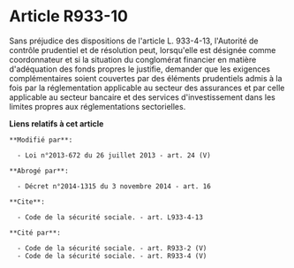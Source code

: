 # Article R933-10

Sans préjudice des dispositions de l'article L. 933-4-13, l'Autorité de contrôle prudentiel et de résolution peut,
lorsqu'elle est désignée comme coordonnateur et si la situation du conglomérat financier en matière d'adéquation des fonds
propres le justifie, demander que les exigences complémentaires soient couvertes par des éléments prudentiels admis à la fois
par la réglementation applicable au secteur des assurances et par celle applicable au secteur bancaire et des services
d'investissement dans les limites propres aux réglementations sectorielles.

**Liens relatifs à cet article**

	**Modifié par**:

	  - Loi n°2013-672 du 26 juillet 2013 - art. 24 (V)

	**Abrogé par**:

	  - Décret n°2014-1315 du 3 novembre 2014 - art. 16

	**Cite**:

	  - Code de la sécurité sociale. - art. L933-4-13

	**Cité par**:

	  - Code de la sécurité sociale. - art. R933-2 (V)
	  - Code de la sécurité sociale. - art. R933-4 (V)
